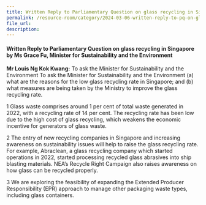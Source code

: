 ```yaml
---
title: Written Reply to Parliamentary Question on glass recycling in Singapore
permalink: /resource-room/category/2024-03-06-written-reply-to-pq-on-glass-recycling-in-singapore
file_url:
description:
---
```

 
#### Written Reply to Parliamentary Question on glass recycling in Singapore by Ms Grace Fu, Minister for Sustainability and the Environment

**Mr Louis Ng Kok Kwang:** To ask the Minister for Sustainability and the Environment To ask the Minister for Sustainability and the Environment (a) what are the reasons for the low glass recycling rate in Singapore; and (b) what measures are being taken by the Ministry to improve the glass recycling rate.

1  Glass waste comprises around 1 per cent of total waste generated in 2022, with a recycling rate of 14 per cent. The recycling rate has been low due to the high cost of glass recycling, which weakens the economic incentive for generators of glass waste.

2  The entry of new recycling companies in Singapore and increasing awareness on sustainability issues will help to raise the glass recycling rate. For example, Abraclean, a glass recycling company which started operations in 2022, started processing recycled glass abrasives into ship blasting materials. NEA’s Recycle Right Campaign also raises awareness on how glass can be recycled properly.

3  We are exploring the feasibility of expanding the Extended Producer Responsibility (EPR) approach to manage other packaging waste types, including glass containers.
